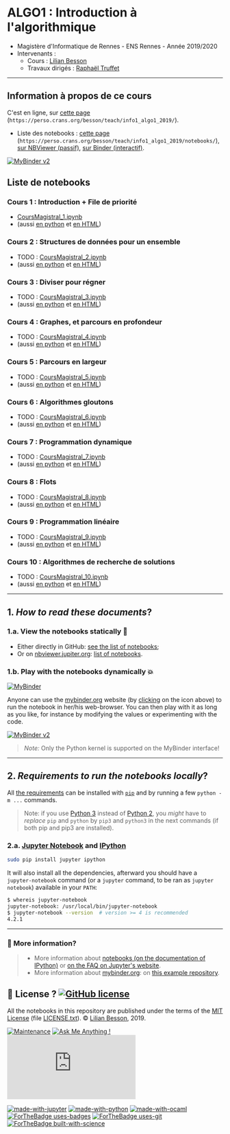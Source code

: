 # ALGO1 : Introduction à l'algorithmique

- Magistère d'Informatique de Rennes - ENS Rennes - Année 2019/2020
- Intervenants :
  + Cours : [Lilian Besson](https://perso.crans.org/besson/)
  + Travaux dirigés : [Raphaël Truffet](http://perso.eleves.ens-rennes.fr/people/Raphael.Truffet/)

----

## Information à propos de ce cours

C'est en ligne, sur [cette page](https://perso.crans.org/besson/teach/info1_algo1_2019/) (`https://perso.crans.org/besson/teach/info1_algo1_2019/`).

- Liste des notebooks : [cette page](https://perso.crans.org/besson/teach/info1_algo1_2019/notebooks/) (`https://perso.crans.org/besson/teach/info1_algo1_2019/notebooks/`), [sur NBViewer (passif)](https://nbviewer.jupyter.org/github/Naereen/ALGO1-Info1-2019/tree/master/), [sur Binder (interactif)](https://beta.mybinder.org/v2/gh/Naereen/ALGO1-Info1-2019/master).

[![MyBinder v2](https://beta.mybinder.org/badge.svg)](https://beta.mybinder.org/v2/gh/Naereen/ALGO1-Info1-2019/master)

## Liste de notebooks

### Cours 1 : Introduction + File de priorité
- [CoursMagistral_1.ipynb](CoursMagistral_1.ipynb)
- (aussi [en python](CoursMagistral_1.py) et [en HTML](CoursMagistral_1.html))

### Cours 2 : Structures de données pour un ensemble
- TODO : [CoursMagistral_2.ipynb](CoursMagistral_2.ipynb)
- (aussi [en python](CoursMagistral_1.py) et [en HTML](CoursMagistral_1.html))

### Cours 3 : Diviser pour régner
- TODO : [CoursMagistral_3.ipynb](CoursMagistral_3.ipynb)
- (aussi [en python](CoursMagistral_1.py) et [en HTML](CoursMagistral_1.html))

### Cours 4 : Graphes, et parcours en profondeur
- TODO : [CoursMagistral_4.ipynb](CoursMagistral_4.ipynb)
- (aussi [en python](CoursMagistral_1.py) et [en HTML](CoursMagistral_1.html))

### Cours 5 : Parcours en largeur
- TODO : [CoursMagistral_5.ipynb](CoursMagistral_5.ipynb)
- (aussi [en python](CoursMagistral_1.py) et [en HTML](CoursMagistral_1.html))

### Cours 6 : Algorithmes gloutons
- TODO : [CoursMagistral_6.ipynb](CoursMagistral_6.ipynb)
- (aussi [en python](CoursMagistral_1.py) et [en HTML](CoursMagistral_1.html))

### Cours 7 : Programmation dynamique
- TODO : [CoursMagistral_7.ipynb](CoursMagistral_7.ipynb)
- (aussi [en python](CoursMagistral_1.py) et [en HTML](CoursMagistral_1.html))

### Cours 8 : Flots
- TODO : [CoursMagistral_8.ipynb](CoursMagistral_8.ipynb)
- (aussi [en python](CoursMagistral_1.py) et [en HTML](CoursMagistral_1.html))

### Cours 9 : Programmation linéaire
- TODO : [CoursMagistral_9.ipynb](CoursMagistral_9.ipynb)
- (aussi [en python](CoursMagistral_1.py) et [en HTML](CoursMagistral_1.html))

### Cours 10 : Algorithmes de recherche de solutions
- TODO : [CoursMagistral_10.ipynb](CoursMagistral_10.ipynb)
- (aussi [en python](CoursMagistral_1.py) et [en HTML](CoursMagistral_1.html))

----

## 1. *How to read these documents*?

### 1.a. View the notebooks statically :memo:
- Either directly in GitHub: [see the list of notebooks](https://github.com/Naereen/ALGO1-Info1-2019/search?l=jupyter-notebook);
- Or on [nbviewer.jupiter.org](https://nbviewer.jupiter.org/): [list of notebooks](https://nbviewer.jupyter.org/github/Naereen/ALGO1-Info1-2019/tree/master/).

### 1.b. Play with the notebooks dynamically :boom:
[![MyBinder](http://mybinder.org/badge.svg)](http://mybinder.org/repo/Naereen/ALGO1-Info1-2019)

Anyone can use the [mybinder.org](http://mybinder.org/) website (by [clicking](http://mybinder.org/repo/Naereen/ALGO1-Info1-2019) on the icon above) to run the notebook in her/his web-browser.
You can then play with it as long as you like, for instance by modifying the values or experimenting with the code.

[![MyBinder v2](https://beta.mybinder.org/badge.svg)](https://beta.mybinder.org/v2/gh/Naereen/ALGO1-Info1-2019/master)

> *Note:* Only the Python kernel is supported on the MyBinder interface!

----

## 2. *Requirements to run the notebooks locally*?
All [the requirements](requirements.txt) can be installed with [``pip``](https://pip.readthedocs.io/) and by running a few ``python -m ...`` commands.

> Note: if you use [Python 3](https://docs.python.org/3/) instead of [Python 2](https://docs.python.org/2/), you *might* have to *replace* ``pip`` and ``python`` by ``pip3`` and ``python3`` in the next commands (if both pip and pip3 are installed).

### 2.a. [Jupyter Notebook](http://jupyter.readthedocs.org/en/latest/install.html) and [IPython](http://ipython.org/)

```bash
sudo pip install jupyter ipython
```

It will also install all the dependencies, afterward you should have a ``jupyter-notebook`` command (or a ``jupyter`` command, to be ran as ``jupyter notebook``) available in your ``PATH``:

```bash
$ whereis jupyter-notebook
jupyter-notebook: /usr/local/bin/jupyter-notebook
$ jupyter-notebook --version  # version >= 4 is recommended
4.2.1
```

----

### :information_desk_person: More information?
> - More information about [notebooks (on the documentation of IPython)](https://nbviewer.jupiter.org/github/ipython/ipython/blob/3.x/examples/Notebook/Index.ipynb) or [on the FAQ on Jupyter's website](https://nbviewer.jupyter.org/faq).
> - More information about [mybinder.org](http://mybinder.org/): on [this example repository](https://github.com/binder-project/example-requirements).

## :scroll: License ? [![GitHub license](https://img.shields.io/github/license/Naereen/ALGO1-Info1-2019.svg)](https://github.com/Naereen/ALGO1-Info1-2019/blob/master/LICENSE.txt)
All the notebooks in this repository are published under the terms of the [MIT License](https://lbesson.mit-license.org/) (file [LICENSE.txt](LICENSE.txt)).
© [Lilian Besson](https://GitHub.com/Naereen), 2019.

[![Maintenance](https://img.shields.io/badge/Maintained%3F-yes-green.svg)](https://GitHub.com/Naereen/ALGO1-Info1-2019/graphs/commit-activity)
[![Ask Me Anything !](https://img.shields.io/badge/Ask%20me-anything-1abc9c.svg)](https://GitHub.com/Naereen/ama)
[![Analytics](https://ga-beacon.appspot.com/UA-38514290-17/github.com/Naereen/ALGO1-Info1-2019/README.md?pixel)](https://GitHub.com/Naereen/ALGO1-Info1-2019/)

[![made-with-jupyter](https://img.shields.io/badge/Made%20with-Jupyter-1f425f.svg)](http://jupyter.org/) [![made-with-python](https://img.shields.io/badge/Made%20with-Python-1f425f.svg)](https://www.python.org/) [![made-with-ocaml](https://img.shields.io/badge/Made%20with-OCaml-1f425f.svg)](https://ocaml.org/)
[![ForTheBadge uses-badges](http://ForTheBadge.com/images/badges/uses-badges.svg)](http://ForTheBadge.com)
[![ForTheBadge uses-git](http://ForTheBadge.com/images/badges/uses-git.svg)](https://GitHub.com/)
[![ForTheBadge built-with-science](http://ForTheBadge.com/images/badges/built-with-science.svg)](https://GitHub.com/Naereen/)
